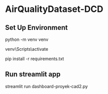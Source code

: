 # AirQualityDataset-DCD
## Set Up Environment
python -m venv venv

venv\Scripts\activate

pip install -r requirements.txt
## Run streamlit app
streamlit run dashboard-proyek-cad2.py
